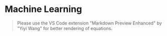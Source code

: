 # Machine Learning
> Please use the VS Code extension "Markdown Preview Enhanced" by "Yiyi Wang" for better rendering of equations.